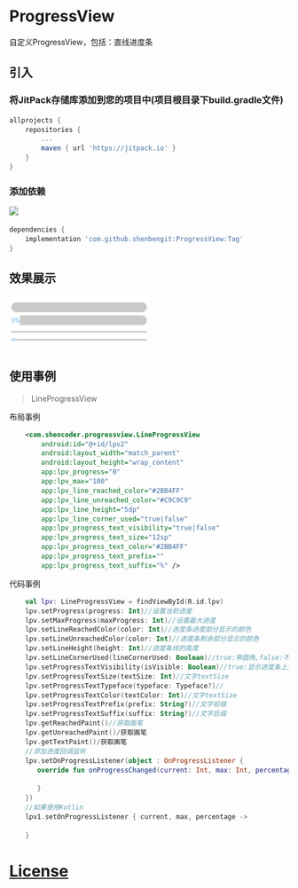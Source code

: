 # ProgressView
自定义ProgressView，包括：直线进度条

## 引入
### 将JitPack存储库添加到您的项目中(项目根目录下build.gradle文件)
```gradle
allprojects {
    repositories {
        ...
        maven { url 'https://jitpack.io' }
    }
}
```
### 添加依赖
[![](https://jitpack.io/v/shenbengit/ProgressView.svg)](https://jitpack.io/#shenbengit/ProgressView)
```gradle
dependencies {
    implementation 'com.github.shenbengit:ProgressView:Tag'
}
```

## 效果展示
<img src="https://github.com/shenbengit/ProgressView/blob/master/screenshots/LineProgressView.gif" alt="动图演示效果" width="250px">

## 使用事例
> LineProgressView    

布局事例
```xml
    <com.shencoder.progressview.LineProgressView
        android:id="@+id/lpv2"
        android:layout_width="match_parent"
        android:layout_height="wrap_content"
        app:lpv_progress="0"
        app:lpv_max="100"
        app:lpv_line_reached_color="#2BB4FF"
        app:lpv_line_unreached_color="#C9C9C9"
        app:lpv_line_height="5dp"
        app:lpv_line_corner_used="true|false"
        app:lpv_progress_text_visibility="true|false"
        app:lpv_progress_text_size="12sp"
        app:lpv_progress_text_color="#2BB4FF"
        app:lpv_progress_text_prefix=""
        app:lpv_progress_text_suffix="%" />
```
代码事例
```kotlin
    val lpv: LineProgressView = findViewById(R.id.lpv)
    lpv.setProgress(progress: Int)//设置当前进度
    lpv.setMaxProgress(maxProgress: Int)//设置最大进度
    lpv.setLineReachedColor(color: Int)//进度条进度部分显示的颜色
    lpv.setLineUnreachedColor(color: Int)//进度条剩余部分显示的颜色
    lpv.setLineHeight(height: Int)//进度条线的高度
    lpv.setLineCornerUsed(lineCornerUsed: Boolean)//true:带圆角,false:不带圆角
    lpv.setProgressTextVisibility(isVisible: Boolean)//true:显示进度条上文字,false:不显示进度条上文字
    lpv.setProgressTextSize(textSize: Int)//文字textSize
    lpv.setProgressTextTypeface(typeface: Typeface?)//
    lpv.setProgressTextColor(textColor: Int)//文字textSize
    lpv.setProgressTextPrefix(prefix: String?)//文字前缀
    lpv.setProgressTextSuffix(suffix: String?)//文字后缀
    lpv.getReachedPaint()//获取画笔
    lpv.getUnreachedPaint()/获取画笔
    lpv.getTextPaint()/获取画笔
    //添加进度回调监听
    lpv.setOnProgressListener(object : OnProgressListener {
       override fun onProgressChanged(current: Int, max: Int, percentage: Int) {
                
       }
    })
    //如果使用Kotlin
    lpv1.setOnProgressListener { current, max, percentage ->

    }
```

# [License](https://github.com/shenbengit/ProgressView/blob/master/LICENSE)
